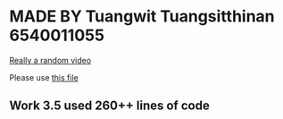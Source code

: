 # MADE BY Tuangwit Tuangsitthinan 6540011055

[Really a random video](https://www.youtube.com/watch?v=dQw4w9WgXcQ)

Please use [this file](6540011055_WebPrograming/verymainpage.html)

## Work 3.5 used 260++ lines of code